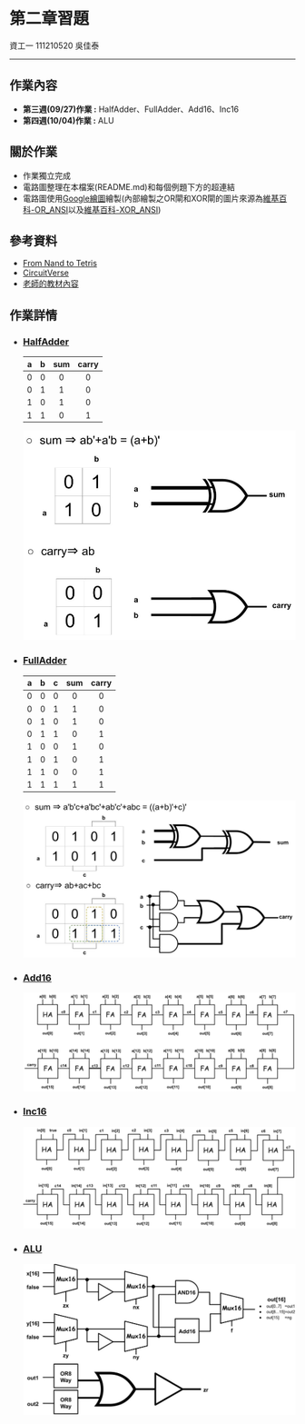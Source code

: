 # 第二章習題
資工一 111210520 吳佳泰

---

## 作業內容
* **第三週(09/27)作業 :** HalfAdder、FullAdder、Add16、Inc16
* **第四週(10/04)作業 :** ALU

## 關於作業
* 作業獨立完成
* 電路圖整理在本檔案(README.md)和每個例題下方的超連結
* 電路圖使用[Google繪圖](https://docs.google.com/drawings/d/16axyYoLa7msynRIwtvtNS606HYFQQHoPoyoQr2v-9Pc/edit?hl=zh-tw)繪製(內部繪製之OR閘和XOR閘的圖片來源為[維基百科-OR_ANSI](https://zh.wikipedia.org/zh-tw/%E6%88%96%E9%97%A8#/media/File:OR_ANSI.svg)以及[維基百科-XOR_ANSI](https://commons.wikimedia.org/wiki/File:XOR_ANSI.svg))

## 參考資料
* [From Nand to Tetris](https://www.nand2tetris.org/)
* [CircuitVerse](https://circuitverse.org/)
* [老師的教材內容](https://github.com/ccc113a/_co/blob/master/02/%E8%9E%A2%E5%B9%95%E5%BF%AB%E7%85%A7%202021-10-07%20%E4%B8%8A%E5%8D%889.51.16.png)

## 作業詳情
* ### [HalfAdder](HalfAdder.hdl)
    |   a   |   b   |  sum  | carry |
    |:---: |:---: |:---: |:---:
    |   0   |   0   |   0   |   0   |
    |   0   |   1   |   1   |   0   |
    |   1   |   0   |   1   |   0   |
    |   1   |   1   |   0   |   1   | 

    ![](HalfAdder.jpg)

* ### [FullAdder](FullAdder.hdl)
    |   a   |   b   |   c   |  sum  | carry |
    |:---: |:---: |:---: |:---: |:---: 
    |   0   |   0   |   0   |   0   |   0   |
    |   0   |   0   |   1   |   1   |   0   |
    |   0   |   1   |   0   |   1   |   0   |
    |   0   |   1   |   1   |   0   |   1   |
    |   1   |   0   |   0   |   1   |   0   |
    |   1   |   0   |   1   |   0   |   1   |
    |   1   |   1   |   0   |   0   |   1   |
    |   1   |   1   |   1   |   1   |   1   |
 
    ![](FullAdder.jpg)

* ### [Add16](Add16.hdl)
    ![](Add16.jpg)

* ### [Inc16](Inc16.hdl)
    ![](Inc16.jpg)

* ### [ALU](ALU.hdl)
    ![](ALU.jpg)